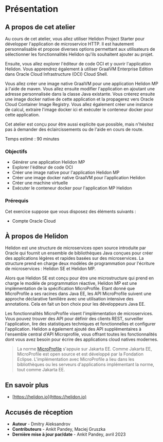 # Présentation

## A propos de cet atelier

Au cours de cet atelier, vous allez utiliser Helidon Project Starter pour développer l'application de microservice HTTP. Il est hautement personnalisable et propose diverses options permettant aux utilisateurs de sélectionner les fonctionnalités Helidon qu'ils souhaitent ajouter au projet.

Ensuite, vous allez explorer l'éditeur de code OCI et y ouvrir l'application Helidon. Vous apprendrez également à utiliser GraalVM Enterprise Edition dans Oracle Cloud Infrastructure (OCI) Cloud Shell.

Vous allez créer une image native GraalVM pour une application Helidon MP à l'aide de maven. Vous allez ensuite modifier l'application en ajoutant une adresse personnalisée dans la classe Java existante. Vous créerez ensuite une image docker native de cette application et la propagerez vers Oracle Cloud Container Image Registry. Vous allez également créer une instance de calcul, extraire l'image docker ici et exécuter le conteneur docker pour cette application.

Cet atelier est conçu pour être aussi explicite que possible, mais n'hésitez pas à demander des éclaircissements ou de l'aide en cours de route.

Temps estimé : 90 minutes

### Objectifs

*   Générer une application Helidon MP
*   Explorer l'éditeur de code OCI
*   Créer une image native pour l'application Helidon MP
*   Créer une image docker native GraalVM pour l'application Helidon
*   Créer une machine virtuelle
*   Exécuter le conteneur docker pour l'application MP Helidon

### Prérequis

Cet exercice suppose que vous disposez des éléments suivants :

*   Compte Oracle Cloud

## À propos de Helidon

Helidon est une structure de microservices open source introduite par Oracle qui fournit un ensemble de bibliothèques Java conçues pour créer des applications légères et rapides basées sur des microservices. La structure prend en charge deux modèles de programmation pour l'écriture de microservices : Helidon SE et Helidon MP.

Alors que Helidon SE est conçu pour être une microstructure qui prend en charge le modèle de programmation réactive, Helidon MP est une implémentation de la spécification MicroProfile. Etant donné que MicroProfile a ses racines dans Java EE, les API MicroProfile suivent une approche déclarative familière avec une utilisation intensive des annotations. Cela en fait un bon choix pour les développeurs Java EE.

Les fonctionnalités MicroProfile visent l'implémentation de microservices. Vous pouvez trouver des API pour définir des clients REST, surveiller l'application, lire des statistiques techniques et fonctionnelles et configurer l'application. Helidon a également ajouté des API supplémentaires à l'ensemble central d'API Microprofile, vous offrant toutes les fonctionnalités dont vous avez besoin pour écrire des applications cloud natives modernes.

> La norme [MicroProfile](https://microprofile.io/) s'appuie sur Jakarta EE. Comme Jakarta EE, MicroProfile est open source et est développé par la Fondation Eclipse. L'implémentation avec MicroProfile a lieu dans les bibliothèques ou les serveurs d'applications implémentant la norme, tout comme Jakarta EE.

## En savoir plus

*   [https://helidon.io](https://helidon.io)

## Accusés de réception

*   **Auteur** - Dmitry Aleksandrov
*   **Contributeurs** - Ankit Pandey, Maciej Gruszka
*   **Dernière mise à jour par/date** - Ankit Pandey, avril 2023